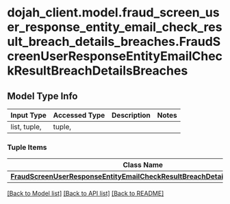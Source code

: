 # dojah_client.model.fraud_screen_user_response_entity_email_check_result_breach_details_breaches.FraudScreenUserResponseEntityEmailCheckResultBreachDetailsBreaches

## Model Type Info
Input Type | Accessed Type | Description | Notes
------------ | ------------- | ------------- | -------------
list, tuple,  | tuple,  |  | 

### Tuple Items
Class Name | Input Type | Accessed Type | Description | Notes
------------- | ------------- | ------------- | ------------- | -------------
[**FraudScreenUserResponseEntityEmailCheckResultBreachDetailsBreachesItem**](FraudScreenUserResponseEntityEmailCheckResultBreachDetailsBreachesItem.md) | [**FraudScreenUserResponseEntityEmailCheckResultBreachDetailsBreachesItem**](FraudScreenUserResponseEntityEmailCheckResultBreachDetailsBreachesItem.md) | [**FraudScreenUserResponseEntityEmailCheckResultBreachDetailsBreachesItem**](FraudScreenUserResponseEntityEmailCheckResultBreachDetailsBreachesItem.md) |  | 

[[Back to Model list]](../../README.md#documentation-for-models) [[Back to API list]](../../README.md#documentation-for-api-endpoints) [[Back to README]](../../README.md)

